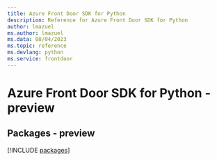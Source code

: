```yaml
---
title: Azure Front Door SDK for Python
description: Reference for Azure Front Door SDK for Python
author: lmazuel
ms.author: lmazuel
ms.data: 08/04/2023
ms.topic: reference
ms.devlang: python
ms.service: frontdoor
---
```

# Azure Front Door SDK for Python - preview
## Packages - preview
[!INCLUDE [packages](front-door-index.md)]